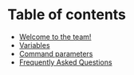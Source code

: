 # Table of contents

* [Welcome to the team!](README.md)
* [Variables](untitled.md)
* [Command parameters](untitled-1.md)
* [Frequently Asked Questions](faq.md)

